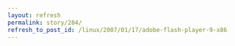 ```yaml
---
layout: refresh
permalink: story/284/
refresh_to_post_id: /linux/2007/01/17/adobe-flash-player-9-x86
---
```


